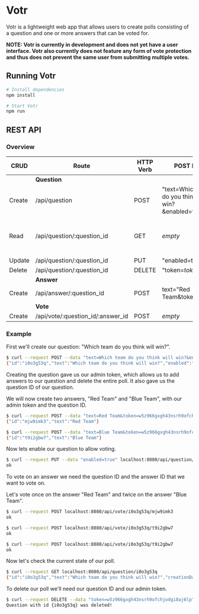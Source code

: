 # Votr

Votr is a lightweight web app that allows users to create polls consisting of a question and one or more answers that can be voted for.

**NOTE: Votr is currently in development and does not yet have a user interface. Votr also currently does not feature any form of vote protection and thus does not prevent the same user from submitting multiple votes.**

## Running Votr

```bash
# Install dependencies
npm install

# Start Votr
npm run
```

## REST API

### Overview

|CRUD|Route|HTTP Verb|POST Body|Result Example
|---|---|---|---|---|
||**Question**||||
|Create|/api/question|POST|"text=Which team do you think will win?&enabled=false"|\{"id":"i0o3g53q","text":"Which team do you think will win?","enabled":false,"token":"w5z966gxgh43nsrh9ofchjodgi8aj6lp"}|
|Read|/api/question/:question_id|GET|_empty_|\{"id":"i0o3g53q","text":"Which team do you think will win?","creationDate":"2019-02-11T22:15:14.000Z","enabled":true,"answers":[\{"id":"mjw9imk3","text":"Red Team","votes":1},{"id":"t9i2gbw7","text":"Blue Team","votes":2}]}|
|Update|/api/question/:question_id|PUT|"enabled=true"|ok|
|Delete|/api/question/:question_id|DELETE|"token=_token_"|Question with id \{i0o3g53q} was deleted!|
||**Answer**||||
|Create|/api/answer/:question_id|POST|text="Red Team&token=_token_"|\{"id":"mjw9imk3","text":"Red Team"}|
||**Vote**||||
|Create|/api/vote/:question_id/:answer_id|POST|_empty_|ok|

### Example

First we'll create our question: "Which team do you think will win?".

```bash
$ curl --request POST --data "text=Which team do you think will win?&enabled=false" localhost:8080/api/question
{"id":"i0o3g53q","text":"Which team do you think will win?","enabled":false,"token":"w5z966gxgh43nsrh9ofchjodgi8aj6lp"}
```

Creating the question gave us our admin token, which allows us to add answers to our question and delete the entire poll. It also gave us the question ID of our question.

We will now create two answers, "Red Team" and "Blue Team", with our admin token and the question ID.

```bash
$ curl --request POST --data "text=Red Team&token=w5z966gxgh43nsrh9ofchjodgi8aj6lp" localhost:8080/api/answer/i0o3g53q
{"id":"mjw9imk3","text":"Red Team"}

$ curl --request POST --data "text=Blue Team&token=w5z966gxgh43nsrh9ofchjodgi8aj6lp" localhost:8080/api/answer/i0o3g53q
{"id":"t9i2gbw7","text":"Blue Team"}
```

Now lets enable our question to allow voting.

```bash
$ curl --request PUT --data "enabled=true" localhost:8080/api/question/i0o3g53q
ok
```

To vote on an answer we need the question ID and the answer ID that we want to vote on.

Let's vote once on the answer "Red Team" and twice on the answer "Blue Team".

```bash
$ curl --request POST localhost:8080/api/vote/i0o3g53q/mjw9imk3
ok

$ curl --request POST localhost:8080/api/vote/i0o3g53q/t9i2gbw7
ok

$ curl --request POST localhost:8080/api/vote/i0o3g53q/t9i2gbw7
ok
```

Now let's check the current state of our poll.

```bash
$ curl --request GET localhost:8080/api/question/i0o3g53q
{"id":"i0o3g53q","text":"Which team do you think will win?","creationDate":"2019-02-11T22:15:14.000Z","enabled":true,"answers":[{"id":"mjw9imk3","text":"Red Team","votes":1},{"id":"t9i2gbw7","text":"Blue Team","votes":2}]}
```

To delete our poll we'll need our question ID and our admin token.

```bash
$ curl --request DELETE --data "token=w5z966gxgh43nsrh9ofchjodgi8aj6lp" localhost:8080/api/question/i0o3g53q
Question with id {i0o3g53q} was deleted!
```